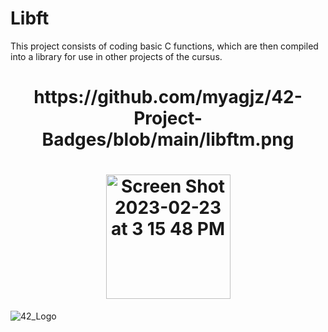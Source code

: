 # Libft

  This project consists of coding basic C functions, which are then compiled into a library for use in other projects of the cursus.

  <h1 align="center">https://github.com/myagjz/42-Project-Badges/blob/main/libftm.png</h1>
  
  <h1 align="center"><img width="199" alt="Screen Shot 2023-02-23 at 3 15 48 PM" src="https://user-images.githubusercontent.com/112881823/220903261-a9956093-352a-463e-a943-de87af790381.png"></h1> 
   

![42_Logo](https://user-images.githubusercontent.com/112881823/235374103-65e658cc-03d2-445e-a53d-91189acd4bc4.png)
